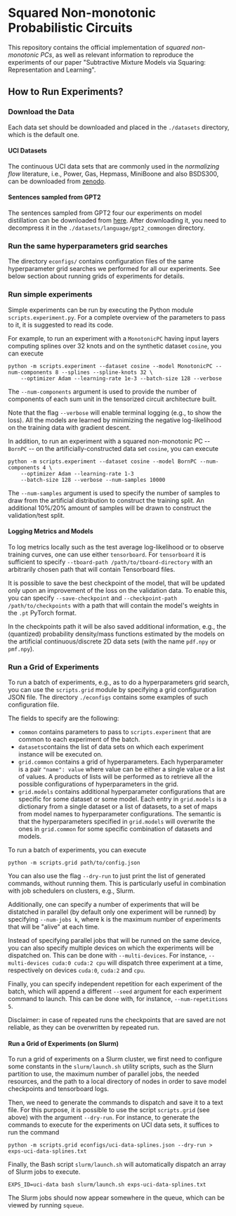 # Squared Non-monotonic Probabilistic Circuits

This repository contains the official implementation of _squared non-monotonic PCs_,
as well as relevant information to reproduce the experiments of our paper "Subtractive Mixture Models via Squaring: Representation and Learning".

## How to Run Experiments?

### Download the Data

Each data set should be downloaded and placed in the ```./datasets``` directory,
which is the default one.

#### UCI Datasets

The continuous UCI data sets that are commonly used in the _normalizing flow_ literature, i.e.,
Power, Gas, Hepmass, MiniBoone and also BSDS300,
can be downloaded from [zenodo](https://zenodo.org/record/1161203#.Wmtf_XVl8eN).

#### Sentences sampled from GPT2

The sentences sampled from GPT2 four our experiments on model distillation can be downloaded from [here](https://github.com/anon-npc/squared-npcs/releases/download/v0.1/gpt2_commongen.zip).
After downloading it, you need to decompress it in the ```./datasets/language/gpt2_commongen``` directory.

### Run the same hyperparameters grid searches

The directory ```econfigs/``` contains configuration files of the same hyperparameter grid searches we performed for all our experiments.
See below section about running grids of experiments for details.

### Run simple experiments

Simple experiments can be run by executing the Python module ```scripts.experiment.py```.
For a complete overview of the parameters to pass to it, it is suggested to read its code. 

For example, to run an experiment with a ```MonotonicPC``` having input layers computing splines over 32 knots
and on the synthetic dataset ```cosine```, you can execute
```shell
python -m scripts.experiment --dataset cosine --model MonotonicPC --num-components 8 --splines --spline-knots 32 \
    --optimizer Adam --learning-rate 1e-3 --batch-size 128 --verbose
```
The ```--num-components``` argument is used to provide the number of components of each sum unit in the
tensorized circuit architecture built.

Note that the flag ```--verbose``` will enable terminal logging (e.g., to show the loss).
All the models are learned by minimizing the negative log-likelihood on the
training data with gradient descent.

In addition, to run an experiment with a squared non-monotonic PC -- ```BornPC``` --
on the artificially-constructed data set ```cosine```, you can execute
```shell
python -m scripts.experiment --dataset cosine --model BornPC --num-components 4 \
    --optimizer Adam --learning-rate 1-3
    --batch-size 128 --verbose --num-samples 10000
```
The ```--num-samples``` argument is used to specify the number of samples to draw from the
artificial distribution to construct the training split.
An additional 10%/20% amount of samples will be drawn to construct the validation/test split.

#### Logging Metrics and Models

To log metrics locally such as the test average log-likelihood or to observe training curves,
one can use either ```tensorboard```.
For ```tensorboard``` it is sufficient to specify
```--tboard-path /path/to/tboard-directory```
with an arbitrarily chosen path that will contain Tensorboard files.

It is possible to save the best checkpoint of the model, that will be updated only upon
an improvement of the loss on the validation data.
To enable this, you can specify
```--save-checkpoint``` and ```--checkpoint-path /path/to/checkpoints```
with a path that will contain the model's weights in the ```.pt``` PyTorch format.

In the checkpoints path it will be also saved additional information, e.g.,
the (quantized) probability density/mass functions estimated by the models on the
artificial continuous/discrete 2D data sets (with the name ```pdf.npy``` or ```pmf.npy```). 

### Run a Grid of Experiments

To run a batch of experiments, e.g., as to do a hyperparameters grid search,
you can use the ```scripts.grid``` module by specifying a grid configuration JSON file.
The directory ```./econfigs``` contains some examples of such configuration file.

The fields to specify are the following:

- ```common``` contains parameters to pass to ```scripts.experiment```
  that are common to each experiment of the batch. 
- ```datasets```contains the list of data sets on which each experiment instance will be executed on.
- ```grid.common``` contains a grid of hyperparameters.
  Each hyperparameter is a pair ```"name": value``` where value can be either a single value or a list of values.
  A products of lists will be performed as to retrieve all the possible configurations of hyperparameters in the grid.
- ```grid.models``` contains additional hyperparameter configurations that are specific for some
  dataset or some model. Each entry in ```grid.models``` is a dictionary from a single dataset or a list of datasets,
  to a set of maps from model names to hyperparameter configurations. The semantic is that the hyperparameters specified
  in ```grid.models``` will overwrite the ones in ```grid.common``` for some specific combination of datasets and models.

To run a batch of experiments, you can execute
```shell
python -m scripts.grid path/to/config.json
```
You can also use the flag ```--dry-run``` to just print the list of generated commands, without running them.
This is particularly useful in combination with job schedulers on clusters, e.g., Slurm.

Additionally, one can specify a number of experiments that will be distatched in parallel
(by default only one experiment will be runned) by specifying ```--num-jobs k```, where k is the maximum number
of experiments that will be "alive" at each time.

Instead of specifying parallel jobs that will be runned on the same device,
you can also specify multiple devices on which the experiments will be dispatched on.
This can be done with ```--multi-devices```.
For instance, ```--multi-devices cuda:0 cuda:2 cpu``` will dispatch three experiment at a time,
respectively on devices ```cuda:0```, ```cuda:2``` and ```cpu```.

Finally, you can specify independent repetition for each experiment of the batch,
which will append a different ```--seed``` argument for each experiment command to launch.
This can be done with, for instance, ```--num-repetitions 5```.

Disclaimer: in case of repeated runs the checkpoints that are saved are not reliable,
as they can be overwritten by repeated run.

#### Run a Grid of Experiments (on Slurm)

To run a grid of experiments on a Slurm cluster, we first need to configure some constants in the ```slurm/launch.sh```
utility scripts, such as the Slurn partition to use, the maximum number of parallel jobs, the needed resources,
and the path to a local directory of nodes in order to save model checkpoints and tensorboard logs.

Then, we need to generate the commands to dispatch and save it to a text file.
For this purpose, it is possible to use the script ```scripts.grid``` (see above) with the argument ```--dry-run```.
For instance, to generate the commands to execute for the experiments on UCI data sets, it suffices to run the command
```shell
python -m scripts.grid econfigs/uci-data-splines.json --dry-run > exps-uci-data-splines.txt
```
Finally, the Bash script ```slurm/launch.sh``` will automatically dispatch an array of Slurm jobs to execute.
```shell
EXPS_ID=uci-data bash slurm/launch.sh exps-uci-data-splines.txt
```
The Slurm jobs should now appear somewhere in the queue, which can be viewed by running ```squeue```.

